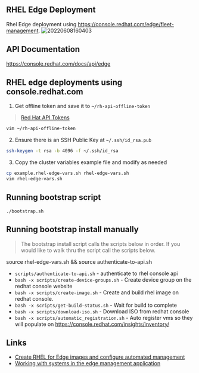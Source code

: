 RHEL Edge Deployment 
--------------------
Rhel Edge deployment using https://console.redhat.com/edge/fleet-management.
![20220608160403](https://i.imgur.com/45ww8t5.png)

## API Documentation
https://console.redhat.com/docs/api/edge


## RHEL edge deployments using console.redhat.com
1. Get offline token and save it to `~/rh-api-offline-token`
> [Red Hat API Tokens](https://access.redhat.com/management/api)

```bash
vim ~/rh-api-offline-token
```

2. Ensure there is an SSH Public Key at `~/.ssh/id_rsa.pub`

```bash
ssh-keygen -t rsa -b 4096 -f ~/.ssh/id_rsa
```

3. Copy the cluster variables example file and modify as needed
```bash
cp example.rhel-edge-vars.sh rhel-edge-vars.sh
vim rhel-edge-vars.sh
```
## Running bootstrap script
```
./bootstrap.sh
```


## Running bootstrap install manually  
> The bootstrap install script calls the scripts below in order. If you would like to walk thru the script call the scripts below.

source rhel-edge-vars.sh && source authenticate-to-api.sh
* `scripts/authenticate-to-api.sh` - authenticate to rhel console api 
* `bash -x scripts/create-device-groups.sh` - Create device group on the redhat console website
* `bash -x scripts/create-image.sh` - Create and build rhel image on redhat console.
* `bash -x scripts/get-build-status.sh` - Wait for build to complete
* `bash -x scripts/download-iso.sh` - Download ISO from redhat console
* `bash -x scripts/automatic_registration.sh` - Auto register vms so they will populate on https://console.redhat.com/insights/inventory/

## Links
* [Create RHEL for Edge images and configure automated management](https://access.redhat.com/documentation/en-us/edge_management/2022/html-single/create_rhel_for_edge_images_and_configure_automated_management/index#doc-wrapper)
* [Working with systems in the edge management application](https://access.redhat.com/documentation/en-us/edge_management/2022/html-single/working_with_systems_in_the_edge_management_application/index)

